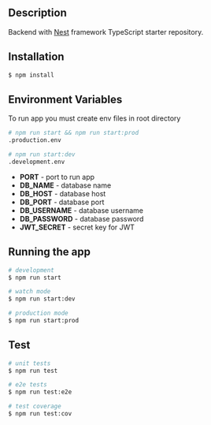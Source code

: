 ## Description

Backend with [Nest](https://github.com/nestjs/nest) framework TypeScript starter repository.

## Installation

```bash
$ npm install
```

## Environment Variables

To run app you must create env files in root directory
```bash
# npm run start && npm run start:prod
.production.env

# npm run start:dev
.development.env
```

* **PORT** - port to run app
* **DB_NAME** - database name
* **DB_HOST** - database host
* **DB_PORT** - database port
* **DB_USERNAME** - database username
* **DB_PASSWORD** - database password
* **JWT_SECRET** - secret key for JWT

## Running the app

```bash
# development
$ npm run start

# watch mode
$ npm run start:dev

# production mode
$ npm run start:prod
```

## Test

```bash
# unit tests
$ npm run test

# e2e tests
$ npm run test:e2e

# test coverage
$ npm run test:cov
```
